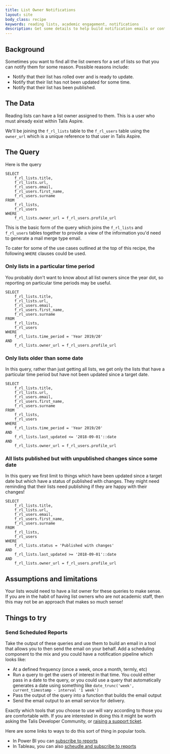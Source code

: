 ```yaml
---
title: List Owner Notifications
layout: site
body_class: recipe
keywords: reading lists, academic engagement, notifications
description: Get some details to help build notification emails or contact lists for list owners
---
```


## Background

Sometimes you want to find all the list owners for a set of lists so that you can notify them for some reason. Possible reasons include:

* Notify that their list has rolled over and is ready to update.
* Notify that their list has not been updated for some time.
* Notify that their list has been published.

## The Data

Reading lists can have a list owner assigned to them. This is a user who must already exist within Talis Aspire.

We'll be joining the `f_rl_lists` table to the `f_rl_users` table using the `owner_url` which is a unique reference to that user in Talis Aspire.

## The Query

Here is the query

```redshift
SELECT
    f_rl_lists.title,
    f_rl_lists.url,
    f_rl_users.email,
    f_rl_users.first_name,
    f_rl_users.surname
FROM
    f_rl_lists,
    f_rl_users
WHERE
    f_rl_lists.owner_url = f_rl_users.profile_url
```

This is the basic form of the query which joins the `f_rl_lists` and `f_rl_users` tables together to provide a view of the information you'd need to generate a mail merge type email.

To cater for some of the use cases outlined at the top of this recipe, the following `WHERE` clauses could be used.

### Only lists in a particular time period

You probably don't want to know about all list owners since the year dot, so reporting on particular time periods may be useful.

```redshift
SELECT
    f_rl_lists.title,
    f_rl_lists.url,
    f_rl_users.email,
    f_rl_users.first_name,
    f_rl_users.surname
FROM
    f_rl_lists,
    f_rl_users
WHERE
    f_rl_lists.time_period = 'Year 2019/20'
AND
    f_rl_lists.owner_url = f_rl_users.profile_url
```

### Only lists older than some date

In this query, rather than just getting all lists, we get only the lists that have a particular time period but have not been updated since a target date. 

```redshift
SELECT
    f_rl_lists.title,
    f_rl_lists.url,
    f_rl_users.email,
    f_rl_users.first_name,
    f_rl_users.surname
FROM
    f_rl_lists,
    f_rl_users
WHERE
    f_rl_lists.time_period = 'Year 2019/20'
AND
    f_rl_lists.last_updated <= '2018-09-01'::date 
AND
    f_rl_lists.owner_url = f_rl_users.profile_url
```

### All lists published but with unpublished changes since some date

In this query we first limit to things which have been updated since a target date but which have a status of published with changes.  They might need reminding that their lists need publishing if they are happy with their changes! 

```redshift
SELECT
    f_rl_lists.title,
    f_rl_lists.url,
    f_rl_users.email,
    f_rl_users.first_name,
    f_rl_users.surname
FROM
    f_rl_lists,
    f_rl_users
WHERE
    f_rl_lists.status = 'Published with changes'
AND
    f_rl_lists.last_updated >= '2018-09-01'::date 
AND
    f_rl_lists.owner_url = f_rl_users.profile_url
```

## Assumptions and limitations

Your lists would need to have a list owner for these queries to make sense.  If you are in the habit of having list owners who are not academic staff, then this may not be an approach that makes so much sense!

## Things to try 

### Send Scheduled Reports
Take the output of these queries and use them to build an email in a tool that allows you to then send the email on your behalf.  Add a scheduling component to the mix and you could have a notification pipeline which looks like:

* At a defined frequency (once a week, once a month, termly, etc)
* Run a query to get the users of interest in that time. You could either pass in a date to the query, or you could use a query that automatically generates a date using something like `date_trunc('week', current_timestamp - interval '1 week')`
* Pass the output of the query into a function that builds the email output
* Send the email output to an email service for delivery.

Exactly which tools that you choose to use will vary according to those you are comfortable with. If you are interested in doing this it might be worth asking the Talis Developer Community, or [raising a support ticket](https://support.talis.com).

Here are some links to ways to do this sort of thing in popular tools.

* In Power BI you can [subscribe to reports](https://docs.microsoft.com/en-us/power-bi/service-report-subscribe)
* In Tableau, you can also [scheudle and subscribe to reports](https://www.tableau.com/learn/tutorials/on-demand/understanding-schedules-and-subscriptions)
 